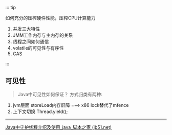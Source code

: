 ::: tip

如何充分的压榨硬件性能，压榨CPU计算能力

1. 并发三大特性
2. JMM工作内存与主内存的关系
3. 线程之间如何通信
4. volatile的可见性与有序性
5. CAS

:::

## 可见性

>  Java中可见性如何保证？ 方式归类有两种:

1.  jvm层面 storeLoad内存屏障    ===>  x86   lock替代了mfence
2.  上下文切换   Thread.yield();

----------

[Java中守护线程介绍及使用_java_脚本之家 (jb51.net)](https://www.jb51.net/article/234736.htm)
